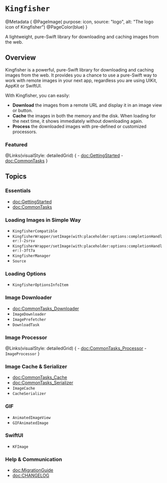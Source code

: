 # ``Kingfisher``

@Metadata {
    @PageImage(
        purpose: icon, 
        source: "logo", 
        alt: "The logo icon of Kingfisher")
    @PageColor(blue)
}

A lightweight, pure-Swift library for downloading and caching images from the web.

## Overview

Kingfisher is a powerful, pure-Swift library for downloading and caching images from the web. It provides you a chance 
to use a pure-Swift way to work with remote images in your next app, regardless you are using UIKit, AppKit or SwiftUI.

With Kingfisher, you can easily:

- **Download** the images from a remote URL and display it in an image view or button.
- **Cache** the images in both the memory and the disk. When loading for the next time, it shows immediately without
downloading again.
- **Process** the downloaded images with pre-defined or customized processors. 

### Featured

@Links(visualStyle: detailedGrid) {
    - <doc:GettingStarted>
    - <doc:CommonTasks>
}


## Topics

### Essentials

- <doc:GettingStarted>
- <doc:CommonTasks>

### Loading Images in Simple Way

- ``KingfisherCompatible``
- ``KingfisherWrapper/setImage(with:placeholder:options:completionHandler:)-2srsv``
- ``KingfisherWrapper/setImage(with:placeholder:options:completionHandler:)-3ft7a``
- ``KingfisherManager``
- ``Source``

### Loading Options

- ``KingfisherOptionsInfoItem``

### Image Downloader

- <doc:CommonTasks_Downloader>
- ``ImageDownloader``
- ``ImagePrefetcher``
- ``DownloadTask``

### Image Processor

@Links(visualStyle: detailedGrid) {
    - <doc:CommonTasks_Processor>
    - ``ImageProcessor``
}

### Image Cache & Serializer

- <doc:CommonTasks_Cache>
- <doc:CommonTasks_Serializer>
- ``ImageCache``
- ``CacheSerializer``

### GIF

- ``AnimatedImageView``
- ``GIFAnimatedImage``

### SwiftUI

- ``KFImage``

### Help & Communication

- <doc:MigrationGuide>
- <doc:CHANGELOG>

